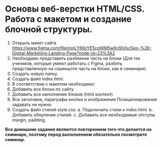# Основы веб-верстки HTML/CSS. Работа с макетом и создание блочной структуры.

1. Открыть макет сайта https://www.figma.com/file/mnLY69cYE5cqWM5w6n5hXx/Seo-%26-Digital-Marketing-Landing-Page?node-id=23%3A2
2. Необходимо представить разбиение часть на блоки (Для тех учеников, которые умеют работать с
   Figma, разбить представленную на скриншоте часть на блоки, как в семинаре).
3. Создать новую папку.
4. Создать файл index.html.
5. В соответствии с макетом необходимо:
6. Добавить все блоки по сайту
7. Добавить все наполнение блоков (html контент)
8. Все заголовки, параграфы кнопки и изображения Позиционирование задавать не нужно
9. Создать файл стилей style.css: 
   a. Подключить стили к index.html. 
   b. Добавить обнуление стилей. 
   c. Добавить все необходимые отступы margin, padding.

**Все домашние задания являются повторением того что делается на семинаре, поэтому перед выполнением обязательно посмотрите семинар.**
